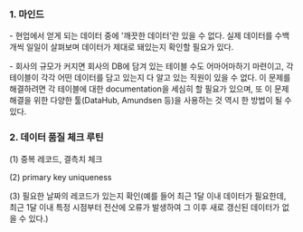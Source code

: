 ### 1. 마인드

\- 현업에서 얻게 되는 데이터 중에 '깨끗한 데이터'란 있을 수 없다. 실제 데이터를 수백 개씩 일일이 살펴보며 데이터가 제대로 돼있는지 확인할 필요가 있다. 

\- 회사의 규모가 커지면 회사의 DB에 담겨 있는 테이블 수도 어마어마하기 마련이고, 각 테이블이 각각 어떤 데이터를 담고 있는지 다 알고 있는 직원이 있을 수 없다. 이 문제를 해결하려면 각 테이블에 대한 documentation을 세심히 할 필요가 있으며, 또 이 문제 해결을 위한 다양한 툴(DataHub, Amundsen 등)을 사용하는 것 역시 한 방법이 될 수 있다.

### 2. 데이터 품질 체크 루틴

(1) 중복 레코드, 결측치 체크

(2) primary key uniqueness 

(3) 필요한 날짜의 레코드가 있는지 확인(예를 들어 최근 1달 이내 데이터가 필요한데, 최근 1달 이내 특정 시점부터 전산에 오류가 발생하여 그 이후 새로 갱신된 데이터가 없을 수 있다.)

